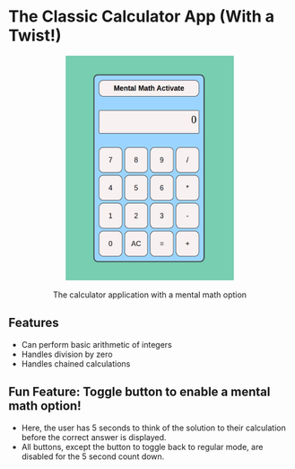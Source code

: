 # The Classic Calculator App (With a Twist!)
<p align="center">
  <img src="Calculator-app-image.png" width="300" height="400" />
</p>
<p align="center">The calculator application with a mental math option</p>

## Features

- Can perform basic arithmetic of integers
- Handles division by zero
- Handles chained calculations

## Fun Feature: Toggle button to enable a mental math option!

- Here, the user has 5 seconds to think of the solution to their calculation before the correct answer is displayed.
- All buttons, except the button to toggle back to regular mode, are disabled for the 5 second count down.